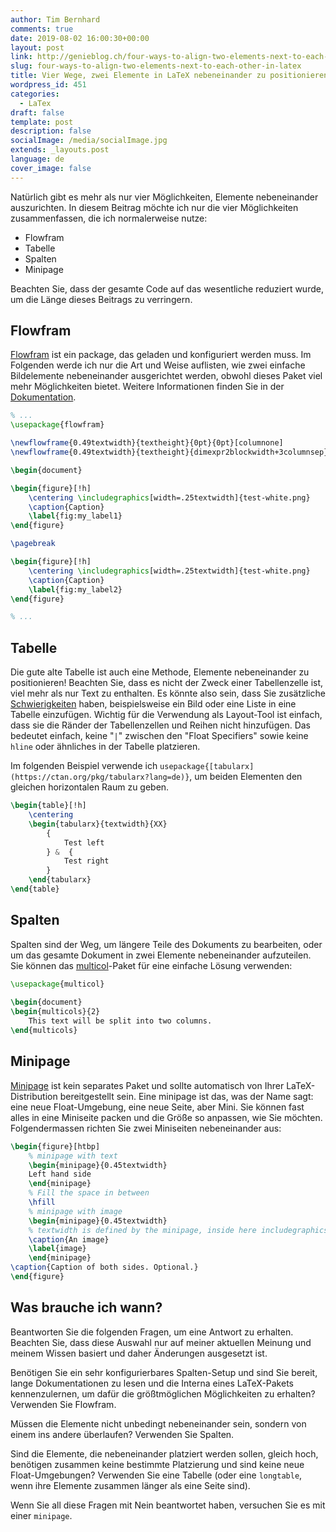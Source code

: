 ```yaml
---
author: Tim Bernhard
comments: true
date: 2019-08-02 16:00:30+00:00
layout: post
link: http://genieblog.ch/four-ways-to-align-two-elements-next-to-each-other-in-latex/
slug: four-ways-to-align-two-elements-next-to-each-other-in-latex
title: Vier Wege, zwei Elemente in LaTeX nebeneinander zu positionieren
wordpress_id: 451
categories:
  - LaTex
draft: false
template: post
description: false
socialImage: /media/socialImage.jpg
extends: _layouts.post
language: de
cover_image: false
---
```


Natürlich gibt es mehr als nur vier Möglichkeiten, Elemente nebeneinander auszurichten. In diesem Beitrag möchte ich nur die vier Möglichkeiten zusammenfassen, die ich normalerweise nutze:

  * Flowfram
  * Tabelle
  * Spalten
  * Minipage

Beachten Sie, dass der gesamte Code auf das wesentliche reduziert wurde, um die Länge dieses Beitrags zu verringern.

## Flowfram

[Flowfram](https://ctan.org/pkg/flowfram?lang=en) ist ein package, das geladen und konfiguriert werden muss. Im Folgenden werde ich nur die Art und Weise auflisten, wie zwei einfache Bildelemente nebeneinander ausgerichtet werden, obwohl dieses Paket viel mehr Möglichkeiten bietet. Weitere Informationen finden Sie in der [Dokumentation](http://mirrors.ctan.org/macros/latex/contrib/flowfram/flowfram.pdf).

```tex
% ...
\usepackage{flowfram}

\newflowframe{0.49textwidth}{textheight}{0pt}{0pt}[columnone]
\newflowframe{0.49textwidth}{textheight}{dimexpr2blockwidth+3columnsep}{0pt}[columntwo]

\begin{document}

\begin{figure}[!h]
    \centering \includegraphics[width=.25textwidth]{test-white.png}
    \caption{Caption}
    \label{fig:my_label1}
\end{figure}

\pagebreak

\begin{figure}[!h]
    \centering \includegraphics[width=.25textwidth]{test-white.png}
    \caption{Caption}
    \label{fig:my_label2}
\end{figure}

% ...
```

## Tabelle

Die gute alte Tabelle ist auch eine Methode, Elemente nebeneinander zu positionieren! Beachten Sie, dass es nicht der Zweck einer Tabellenzelle ist, viel mehr als nur Text zu enthalten. Es könnte also sein, dass Sie zusätzliche [Schwierigkeiten](https://tex.stackexchange.com/questions/53061/insert-image-and-list-inside-a-table) haben, beispielsweise ein Bild oder eine Liste in eine Tabelle einzufügen. Wichtig für die Verwendung als Layout-Tool ist einfach, dass sie die Ränder der Tabellenzellen und Reihen nicht hinzufügen. Das bedeutet einfach, keine "`|`" zwischen den "Float Specifiers" sowie keine `hline` oder ähnliches in der Tabelle platzieren.

Im folgenden Beispiel verwende ich `usepackage{[tabularx](https://ctan.org/pkg/tabularx?lang=de)}`, um beiden Elementen den gleichen horizontalen Raum zu geben.

    
```tex
\begin{table}[!h]
    \centering
    \begin{tabularx}{textwidth}{XX}
        {
            Test left
        } &  {
            Test right
        }
    \end{tabularx}
\end{table}
```

## Spalten

Spalten sind der Weg, um längere Teile des Dokuments zu bearbeiten, oder um das gesamte Dokument in zwei Elemente nebeneinander aufzuteilen. Sie können das [multicol](https://ctan.org/pkg/multicol?lang=de)-Paket für eine einfache Lösung verwenden:

    
```tex
\usepackage{multicol}
    
\begin{document}
\begin{multicols}{2}
    This text will be split into two columns. 
\end{multicols}
```

## Minipage

[Minipage](http://www.sascha-frank.com/latex-minipage.html) ist kein separates Paket und sollte automatisch von Ihrer LaTeX-Distribution bereitgestellt sein. Eine minipage ist das, was der Name sagt: eine neue Float-Umgebung, eine neue Seite, aber Mini. Sie können fast alles in eine Miniseite packen und die Größe so anpassen, wie Sie möchten. Folgendermassen richten Sie zwei Miniseiten nebeneinander aus:

    
```tex
\begin{figure}[htbp]
    % minipage with text
    \begin{minipage}{0.45textwidth} 
    Left hand side
    \end{minipage}
    % Fill the space in between
    \hfill
    % minipage with image
    \begin{minipage}{0.45textwidth}
    % textwidth is defined by the minipage, inside here includegraphics[width=textwidth]{test.png}
    \caption{An image}
    \label{image} 
    \end{minipage}
\caption{Caption of both sides. Optional.}
\end{figure}
```

## Was brauche ich wann?

Beantworten Sie die folgenden Fragen, um eine Antwort zu erhalten. Beachten Sie, dass diese Auswahl nur auf meiner aktuellen Meinung und meinem Wissen basiert und daher Änderungen ausgesetzt ist.

Benötigen Sie ein sehr konfigurierbares Spalten-Setup und sind Sie bereit, lange Dokumentationen zu lesen und die Interna eines LaTeX-Pakets kennenzulernen, um dafür die größtmöglichen Möglichkeiten zu erhalten? Verwenden Sie Flowfram.

Müssen die Elemente nicht unbedingt nebeneinander sein, sondern von einem ins andere überlaufen? Verwenden Sie Spalten.

Sind die Elemente, die nebeneinander platziert werden sollen, gleich hoch, benötigen zusammen keine bestimmte Platzierung und sind keine neue Float-Umgebungen? Verwenden Sie eine Tabelle (oder eine `longtable`, wenn ihre Elemente zusammen länger als eine Seite sind).

Wenn Sie all diese Fragen mit Nein beantwortet haben, versuchen Sie es mit einer `minipage`.

